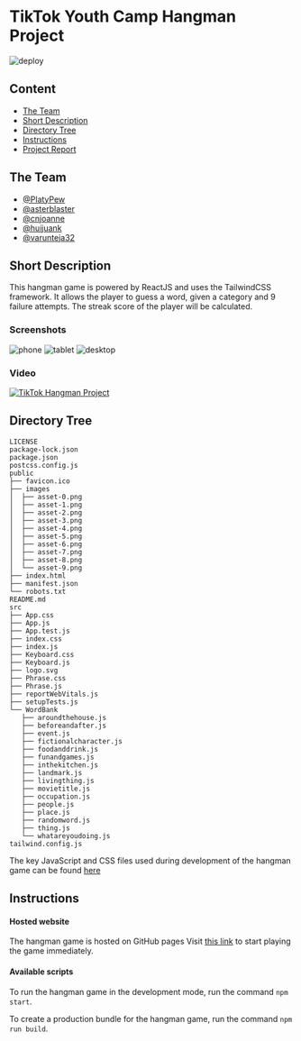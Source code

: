 # TikTok Youth Camp Hangman Project

![deploy](https://github.com/PlatyPew/TikTok-Youth-Camp-Hangman/actions/workflows/react.yml/badge.svg)

## Content

-   [The Team](#the-team)
-   [Short Description](#short-description)
-   [Directory Tree](#directory-tree)
-   [Instructions](#instructions)
-   [Project Report](#project-report)

## The Team

-   [@PlatyPew](https://github.com/PlatyPew)
-   [@asterblaster](https://github.com/asterblaster)
-   [@cnjoanne](https://github.com/cnjoanne)
-   [@huijuank](https://github.com/huijuank)
-   [@varunteja32](https://github.com/varunteja32)

## Short Description

This hangman game is powered by ReactJS and uses the TailwindCSS framework. It allows the player to guess a word, given a category and 9 failure attempts. The streak score of the player will be calculated.

### Screenshots

![phone](doc/screenshots/phone.png)
![tablet](doc/screenshots/tablet.png)
![desktop](doc/screenshots/desktop.png)

### Video

[![TikTok Hangman Project](https://res.cloudinary.com/marcomontalbano/image/upload/v1653701601/video_to_markdown/images/youtube--AxaYkcasI_s-c05b58ac6eb4c4700831b2b3070cd403.jpg)](https://youtu.be/AxaYkcasI_s "TikTok Hangman Project")

## Directory Tree

```
LICENSE
package-lock.json
package.json
postcss.config.js
public
├── favicon.ico
├── images
│  ├── asset-0.png
│  ├── asset-1.png
│  ├── asset-2.png
│  ├── asset-3.png
│  ├── asset-4.png
│  ├── asset-5.png
│  ├── asset-6.png
│  ├── asset-7.png
│  ├── asset-8.png
│  └── asset-9.png
├── index.html
├── manifest.json
└── robots.txt
README.md
src
├── App.css
├── App.js
├── App.test.js
├── index.css
├── index.js
├── Keyboard.css
├── Keyboard.js
├── logo.svg
├── Phrase.css
├── Phrase.js
├── reportWebVitals.js
├── setupTests.js
└── WordBank
   ├── aroundthehouse.js
   ├── beforeandafter.js
   ├── event.js
   ├── fictionalcharacter.js
   ├── foodanddrink.js
   ├── funandgames.js
   ├── inthekitchen.js
   ├── landmark.js
   ├── livingthing.js
   ├── movietitle.js
   ├── occupation.js
   ├── people.js
   ├── place.js
   ├── randomword.js
   ├── thing.js
   └── whatareyoudoing.js
tailwind.config.js
```

The key JavaScript and CSS files used during development of the hangman game can be found [here](src/)

## Instructions

#### Hosted website

The hangman game is hosted on GitHub pages Visit [this link](https://platypew.github.io/tiktok-youth-camp-hangman/) to start playing the game immediately.

#### Available scripts

To run the hangman game in the development mode, run the command `npm start`.

To create a production bundle for the hangman game, run the command `npm run build`.
